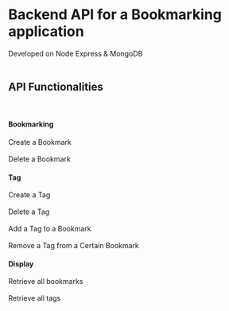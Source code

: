 # Backend API for a Bookmarking application
Developed on Node Express &amp; MongoDB <br><br>

<h2>API Functionalities</h2><br>
<h4>Bookmarking</h4>
Create a Bookmark <br><br>
Delete a Bookmark <br>
<h4>Tag</h4>
Create a Tag <br><br>
Delete a Tag <br><br>
Add a Tag to a Bookmark <br><br>
Remove a Tag from a Certain Bookmark <br>
<h4>Display</h4>
Retrieve all bookmarks <br><br>
Retrieve all tags <br>
 
